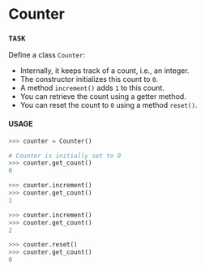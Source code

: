 # Counter

### `TASK`

Define a class `Counter`:

- Internally, it keeps track of a count, i.e., an integer.
- The constructor initializes this count to `0`.
- A method `increment()` adds `1` to this count.
- You can retrieve the count using a getter method.
- You can reset the count to `0` using a method `reset()`.

#### USAGE

```python
>>> counter = Counter()

# Counter is initially set to 0
>>> counter.get_count()
0

>>> counter.increment()
>>> counter.get_count()
1

>>> counter.increment()
>>> counter.get_count()
2

>>> counter.reset()
>>> counter.get_count()
0
```
